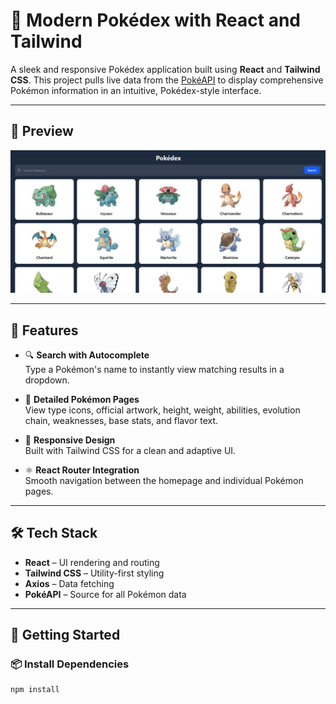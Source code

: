 # 🧿 Modern Pokédex with React and Tailwind

A sleek and responsive Pokédex application built using **React** and **Tailwind CSS**. This project pulls live data from the [PokéAPI](https://pokeapi.co/) to display comprehensive Pokémon information in an intuitive, Pokédex-style interface.

---

## 📸 Preview

![Pokédex Screenshot](./src/assets/quick-preview.jpg)

---

## 🚀 Features

- 🔍 **Search with Autocomplete**  
  Type a Pokémon's name to instantly view matching results in a dropdown.

- 📘 **Detailed Pokémon Pages**  
  View type icons, official artwork, height, weight, abilities, evolution chain, weaknesses, base stats, and flavor text.

- 🎨 **Responsive Design**  
  Built with Tailwind CSS for a clean and adaptive UI.

- ⚛️ **React Router Integration**  
  Smooth navigation between the homepage and individual Pokémon pages.

---

## 🛠️ Tech Stack

- **React** – UI rendering and routing  
- **Tailwind CSS** – Utility-first styling  
- **Axios** – Data fetching  
- **PokéAPI** – Source for all Pokémon data  

---

## 🧩 Getting Started

### 📦 Install Dependencies

```bash
npm install